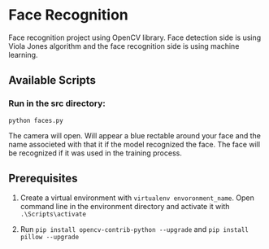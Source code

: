 # Face Recognition

Face recognition project using OpenCV library. Face detection side is using Viola Jones algorithm and the face recognition side is using machine learning.

## Available Scripts
### Run in the src directory:
```
python faces.py
```
The camera will open. Will appear a blue rectable around your face and the name associeted with that it if the model recognized the face. The face will be recognized if it was used in the training process.


## Prerequisites
1. Create a virtual environment with ```virtualenv envoronment_name```. Open command line in the environment directory and activate it with ```.\Scripts\activate```

2. Run ```pip install opencv-contrib-python --upgrade``` and ```pip install pillow --upgrade```



